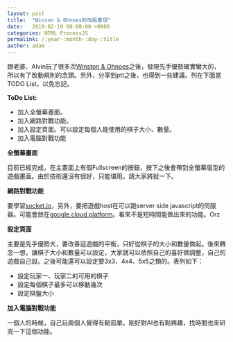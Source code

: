 ```yaml
---
layout: post
title:  "Winson & Ohnoes的改版事項"
date:   2019-02-19 08:00:00 +0800
categories: HTML ProcessJS
permalink: /:year-:month-:day-:title
author: adam
---
```

跟老婆、Alvin玩了很多次[Winston & Ohnoes][winston-and-ohnoes]之後，發現先手優勢確實蠻大的，所以有了改動規則的念頭。另外，分享到ptt之後，也得到一些建議。列在下面當TODO List，以免忘記。

**ToDo List:**
- 加入全螢幕畫面。
- 加入網路對戰功能。
- 加入設定頁面。可以設定每個人能使用的棋子大小、數量。
- 加入電腦對戰功能

**全螢幕畫面**

目前已經完成，在主畫面上有個Fullscreen的按鈕，按下之後會帶到全螢幕版型的遊戲畫面。由於技術還沒有很好，只能堪用。請大家將就一下。

**網路對戰功能**

要學習[socket.io][socket.io]，另外，要把遊戲host在可以跑server side javascript的伺服器。可能會放在[google cloud platform][google-cloud-platform]。看來不是短時間能做出來的功能。Orz

**設定頁面**

主要是先手優勢大，要改善這遊戲的平衡，只好從棋子的大小和數量做起。後來轉念一想，讓棋子大小和數量可以設定，大家就可以依照自己的喜好做調整，自己的遊戲自己設。之後可能還可以設定要3x3、4x4、5x5之類的。表列如下：
- 設定玩家一、玩家二的可用的棋子
- 設定每個棋子最多可以移動幾次
- 設定棋盤大小

**加入電腦對戰功能**

一個人的時候，自己玩兩個人覺得有點孤單。剛好對AI也有點興趣，找時間也來研究一下這個功能。

[winston-and-ohnoes]: https://shincar.github.io/games/WinstonNOhnoes.html
[socket.io]: https://socket.io/
[google-cloud-platform]: https://cloud.google.com
